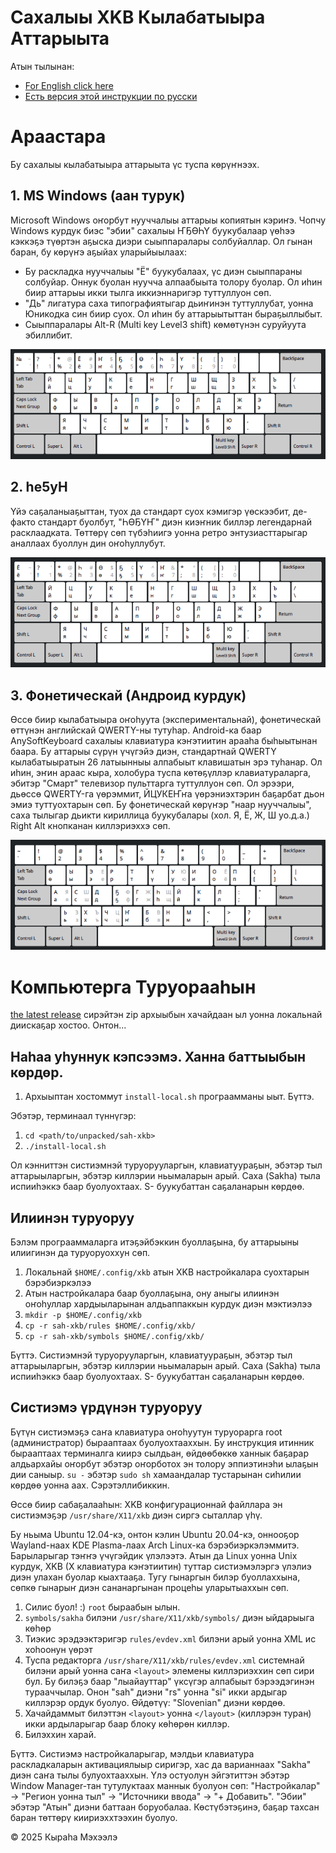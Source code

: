 # Сахалыы XKB Кылабатыыра Аттарыыта

Атын тылынан:
* [For English click here](README.md)
* [Есть версия этой инструкции по русски](README.ru.md)

# Араастара

Бу сахалыы кылабатыыра аттарыыта үс туспа көрүҥнээх.

## 1. MS Windows (аан турук)

Microsoft Windows оҥорбут нууччалыы аттарыы копиятын кэриҥэ. Чопчу Windows курдук
биэс "эбии" сахалыы ҤҔӨҺҮ буукубалаар үөһээ кэккэҕэ
түөртэн аҕыска диэри сыыппаралары солбуйаллар.
Ол гынан баран, бу көрүҥэ аҕыйах уларыйыылаах:
* Бу раскладка нууччалыы "Ё" буукубалаах, үс диэн сыыппараны солбуйар. Оннук буолан нуучча алпаабыыта толору буолар. Ол иһин биир аттарыы икки тылга иккиэннаригэр туттуллуон сөп.
* "Дь" лигатура саха типографиятыгар дьиҥинэн туттуллубат, уонна Юникодка син биир суох. Ол иһин бу аттарыытыттан быраҕыллыбыт. 
* Сыыппаралары Alt-R (Multi key Level3 shift) көмөтүнэн суруйуута эбиллибит.

![WinKeys варианнаах аттарыы](./files/sah-xkb-win-layout.png)

## 2. he5yH

Үйэ саҕаланыаҕыттан, туох да стандарт суох кэмигэр үөскээбит, де-факто стандарт буолбут, "ҺӨҔҮҤ" диэн киэҥник биллэр легендарнай расклаадката. Төттөрү сөп түбэһиигэ уонна ретро энтузиасттарыгар аналлаах буоллун дин оҥоһуллубут.

![Segun варианнаах аттарыы](./files/sah-xkb-seg-layout.png)

## 3. Фонетическай (Андроид курдук)

Өссө биир кылабатыыра оҥоһуута (экспериментальнай), фонетическай өттүнэн английскай QWERTY-ны тутуһар.
Android-ка баар AnySoftKeyboard сахалыы клавиатура кэҥэтиитин арааһа быһыытынан баара.
Бу аттарыы сүрүн үчүгэйэ диэн, стандартнай QWERTY кылабатыыратын 26 латыынныы алпабыыт клавишатын эрэ туһанар.
Ол иһин, эҥин араас кыра, холобура туспа көтөҕүллэр клавиатураларга, эбитэр "Смарт" телевизор пульттарга
туттуллуон сөп. Ол эрээри, дьөссө QWERTY-га үөрэммит, ЙЦУКЕҤҥа үөрэниэхтэрин баҕарбат дьон эмиэ туттуохтарын сөп.
Бу фонетическай көрүҥэр "наар нууччалыы", саха тылыгар дьикти кириллица буукубалары (хол. Я, Ё, Ж, Ш уо.д.а.)
Right Alt кнопканан киллэриэххэ сөп.

![Фонетическай варианнаах аттарыы](./files/sah-xkb-pho-layout.png)

# Компьютерга Туруорааһын

[the latest release](https://github.com/kyraha/sah-xkb/releases/latest) сирэйтэн zip архыыбын хачайдаан ыл
уонна локальнай диискаҕар хостоо. Онтон...

## Наһаа уһуннук кэпсээмэ. Ханна баттыыбын көрдөр.

1. Архыыптан хостоммут `install-local.sh` програамманы ыыт. Бүттэ.

Эбэтэр, терминаал түннүгэр:
1. `cd <path/to/unpacked/sah-xkb>`
1. `./install-local.sh`

Ол кэнниттэн систиэмнэй туруорууларгын, клавиатуураҕын, эбэтэр тыл аттарыыларгын, эбэтэр киллэрии ньымаларын арый.
Саха (Sakha) тыла испииһэккэ баар буолуохтаах.
S- буукубаттан саҕаланарын көрдөө.

## Илиинэн туруоруу

Бэлэм програаммаларга итэҕэйбэккин буоллаҕына, бу аттарыыны илиигинэн да туруоруоххун сөп.

1. Локальнай `$HOME/.config/xkb` атын XKB настройкалара суохтарын бэрэбиэркэлээ
1. Атын настройкалара баар буоллаҕына, ону аныгы илиинэн оҥоһуллар хардыыларынан алдьаппаккын курдук диэн мэктиэлээ
1. `mkdir -p $HOME/.config/xkb`
1. `cp -r sah-xkb/rules $HOME/.config/xkb/`
1. `cp -r sah-xkb/symbols $HOME/.config/xkb/`

Бүттэ. Систиэмнэй туруорууларгын, клавиатуураҕын, эбэтэр тыл аттарыыларгын, эбэтэр киллэрии ньымаларын арый.
Саха (Sakha) тыла испииһэккэ баар буолуохтаах.
S- буукубаттан саҕаланарын көрдөө.

## Систиэмэ үрдүнэн туруоруу

Бүтүн систиэмэҕэ саҥа клавиатура оҥоһуутун туруорарга root (администратор) бырааптаах буолуохтааххын. Бу  инструкция
итинник бырааптаах терминалга киирэ сылдьан, өйдөөбөккө ханнык баҕарар алдьархайы оҥорбут эбэтэр оҥорботох эн толору эппиэтинэһи ылаҕын дии саныыр. 
`su -` эбэтэр `sudo sh` хамаандалар тустарынан сиһилии көрдөө уонна аах. Сэрэтэллибиккин.

Өссө биир сабаҕалааһын: XKB конфигурационнай файллара эн систиэмэҕэр `/usr/share/X11/xkb` диэн сиргэ сыталлар үһү.

Бу ньыма Ubuntu 12.04-кэ, онтон кэлин Ubuntu 20.04-кэ, оннооҕор
Wayland-наах KDE Plasma-лаах Arch Linux-ка бэрэбиэркэлэммитэ. Барыларыгар тэҥҥэ үчүгэйдик үлэлээтэ.
Атын да Linux уонна Unix курдук, XKB (X клавиатура кэҥэтиитин) туттар систиэмэлэргэ үлэлиэ диэн улахан буолар кыахтааҕа. Тугу гынаргын билэр буоллаххына, сөпкө гынарыҥ диэн сананаргынан процеһы уларытыаххын сөп.

1. Силис буол! :) `root` быраабын ылын.
1. `symbols/sakha` билэни `/usr/share/X11/xkb/symbols/` диэн ыйдарыыга көһөр
1. Тиэкис эрэдээктэригэр `rules/evdev.xml` билэни арый уонна XML ис хоһоонун үөрэт
1. Туспа редакторга `/usr/share/X11/xkb/rules/evdev.xml` системнай билэни арый уонна саҥа `<layout>` элемены киллэриэххин сөп сири бул. Бу билэҕэ баар "лыайауттар" үксүгэр алпабыыт бэрээдэгинэн турааччылар. Онон "sah" диэни "rs" уонна "si" икки ардыгар киллэрэр ордук буолуо.
Өйдөтүү: "Slovenian" диэни көрдөө.
1. Хачайдаммыт билэттэн `<layout>` уонна `</layout>` (киллэрэн туран) икки ардыларыгар баар блоку көһөрөн киллэр.
1. Билэххин харай.

Бүттэ. Систиэмэ настройкаларыгар, мэлдьи клавиатура раскладкаларын активациялыыр сиригэр, хас да варианнаах "Sakha" диэн саҥа тылы булуохтааххын. Үлэ остуолун эйгэтиттэн эбэтэр Window Manager-тан тутулуктаах маннык буолуон сөп: "Настройкалар" -> "Регион уонна тыл" -> "Источники ввода" -> "+ Добавить".
"Эбии" эбэтэр "Атын" диэни баттаан боруобалаа. Көстүбэтэҕинэ, баҕар тахсан баран төттөрү киириэххтээхин буолуо.

:copyright: 2025 Кыраһа Мэхээлэ
